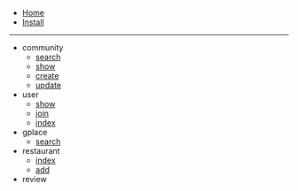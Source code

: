 - [Home](/)
- [Install](install.md)
---
- community
    - [search](endpoint/community/search.md)
    - [show](endpoint/community/show.md)
    - [create](endpoint/community/create.md)
    - [update](endpoint/community/update.md)
- user
    - [show](endpoint/user/show.md)
    - [join](endpoint/user/create.md)
    - [index](endpoint/user/index.md)
- gplace
    - [search](endpoint/gplace/search.md)
- restaurant
    - [index](endpoint/restaurant/index.md)
    - [add](endpoint/restaurant/add.md)
- review
